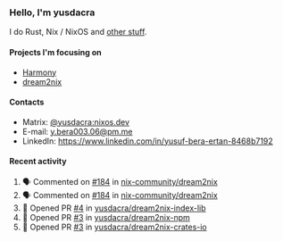### Hello, I'm yusdacra

I do Rust, Nix / NixOS and [other stuff](https://yusdacra.gitlab.io/about).

#### Projects I'm focusing on

- [Harmony](https://harmonyapp.io)
- [dream2nix](https://github.com/nix-community/dream2nix)

#### Contacts

- Matrix: [@yusdacra:nixos.dev](https://matrix.to/#/@yusdacra:nixos.dev)
- E-mail: y.bera003.06@pm.me
- LinkedIn: https://www.linkedin.com/in/yusuf-bera-ertan-8468b7192

#### Recent activity

<!--START_SECTION:activity-->
1. 🗣 Commented on [#184](https://github.com/nix-community/dream2nix/issues/184) in [nix-community/dream2nix](https://github.com/nix-community/dream2nix)
2. 🗣 Commented on [#184](https://github.com/nix-community/dream2nix/issues/184) in [nix-community/dream2nix](https://github.com/nix-community/dream2nix)
3. 💪 Opened PR [#4](https://github.com/yusdacra/dream2nix-index-lib/pull/4) in [yusdacra/dream2nix-index-lib](https://github.com/yusdacra/dream2nix-index-lib)
4. 💪 Opened PR [#3](https://github.com/yusdacra/dream2nix-npm/pull/3) in [yusdacra/dream2nix-npm](https://github.com/yusdacra/dream2nix-npm)
5. 💪 Opened PR [#3](https://github.com/yusdacra/dream2nix-crates-io/pull/3) in [yusdacra/dream2nix-crates-io](https://github.com/yusdacra/dream2nix-crates-io)
<!--END_SECTION:activity-->
